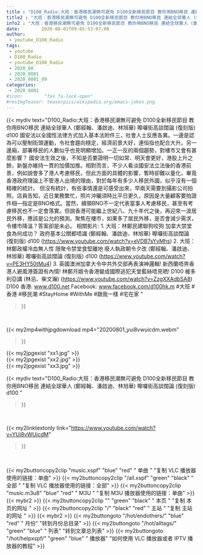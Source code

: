 ```yaml
---
title : "D100_Radio:大班：香港移民潮無可避免 D100全新移民節目 教你用BNO移民 連結全球華人 (鄭經翰、潘啟迪、林旭華) 嚤囉街高談闊論 (復刻版) d100 "
title2 : "大班：香港移民潮無可避免 D100全新移民節目 教你用BNO移民 連結全球華人 (鄭經翰、潘啟迪、林旭華) 嚤囉街高談闊論 (復刻版) d100 "
info2 : "大班：香港移民潮無可避免 D100全新移民節目 教你用BNO移民 連結全球華人 (鄭經翰、潘啟迪、林旭華) 嚤囉街高談闊論 (復刻版) d100  國安法以全國性法律方式加入基本法附件三，社會人士反應各異。一邊是認為可以壓制街頭運動，令社會趨向穩定，經濟前景大好，連恒指也配合大升。另一邊廂，部署移民的人數似乎也見明顯增加。一正一反的兩個趨勢，對樓市又會有甚麼影響？    國安法生效之後，不知是否要證明一切如常、明天會更好，港股上升之餘，新盤亦維持一貫的加價加推。相對而言，不少人看淡國安法立法後的香港前景，例如說會多了港人考慮移民，但此方面的具體的影響，暫時卻難以量化，畢竟香港政府理論上不管港人出境的理由，對於每年有多少人移民外國，似乎沒有一個精確的統計。    但沒有統計，有些事情還是可感受出來，早兩天需要到攝影公司拍照，店員告知，近日業務繁忙，照片沖曬須時比平日更久，原因是大量顧客要拍證件相—指定是BNO格式。當然，續領BNO不一定代表當事人考慮移民，甚至有考慮移民也不一定會落實。但說香港可能繼上世紀八、九十年代之後，再迎來一波居民外移，應該是公允的預測。聚焦在樓市，如果多了居民外移，是否會減少需求，令樓市降溫？答案卻是未必。  相關影片: 1. 大班：林鄭民建聯狗咬狗 加拿大禁堂食為何成功？ 政府基本公關都唔識  (鄭經翰、潘啟迪、林旭華) 嚤囉街高談闊論 (復刻版) d100 (https://www.youtube.com/watch?v=eVDB7sYvMhs) 2. 大班：林鄭政權冷血無人性 限聚令禁堂食堅離地 廢人執政朝令夕改 (鄭經翰、潘啟迪、林旭華) 嚤囉街高談闊論 (復刻版) d100 (https://www.youtube.com/watch?v=PE3HY50tMu4) 3. 英國澳洲加拿大令中共外交部再表演神邏輯! 新西蘭唔畀香港人避風港簽證有內情! 林鄭月娥令香港變成國際逃犯天堂藍絲唔見晒! D100 維多利亞講 (林忌、柴文瀚) (https://www.youtube.com/watch?v=ZzgXXAdbSA8)  D100 香港: www.d100.net  Facebook: www.facebook.com/d100hk.m  #大班 #香港 #移民潮 #StayHome #WithMe #跟我一樣 #宅在家 "
date:        2020-08-01T09:05:53-07:00
author:
 - youtube_D100_Radio
tags:
 - youtube
 - D100_Radio
 - youtube_D100_Radio
 - 2020_08
 - 2020_0801
 - 2020_0801_09
categories:
 - 2020_0801
#icon:        "fas fa-lock-open"
#resImgTeaser: teaserpics/wikipedia.org/emacs-jokes.png
---
```


{{< mydiv text="D100_Radio:大班：香港移民潮無可避免 D100全新移民節目 教你用BNO移民 連結全球華人 (鄭經翰、潘啟迪、林旭華) 嚤囉街高談闊論 (復刻版) d100  國安法以全國性法律方式加入基本法附件三，社會人士反應各異。一邊是認為可以壓制街頭運動，令社會趨向穩定，經濟前景大好，連恒指也配合大升。另一邊廂，部署移民的人數似乎也見明顯增加。一正一反的兩個趨勢，對樓市又會有甚麼影響？    國安法生效之後，不知是否要證明一切如常、明天會更好，港股上升之餘，新盤亦維持一貫的加價加推。相對而言，不少人看淡國安法立法後的香港前景，例如說會多了港人考慮移民，但此方面的具體的影響，暫時卻難以量化，畢竟香港政府理論上不管港人出境的理由，對於每年有多少人移民外國，似乎沒有一個精確的統計。    但沒有統計，有些事情還是可感受出來，早兩天需要到攝影公司拍照，店員告知，近日業務繁忙，照片沖曬須時比平日更久，原因是大量顧客要拍證件相—指定是BNO格式。當然，續領BNO不一定代表當事人考慮移民，甚至有考慮移民也不一定會落實。但說香港可能繼上世紀八、九十年代之後，再迎來一波居民外移，應該是公允的預測。聚焦在樓市，如果多了居民外移，是否會減少需求，令樓市降溫？答案卻是未必。  相關影片: 1. 大班：林鄭民建聯狗咬狗 加拿大禁堂食為何成功？ 政府基本公關都唔識  (鄭經翰、潘啟迪、林旭華) 嚤囉街高談闊論 (復刻版) d100 (https://www.youtube.com/watch?v=eVDB7sYvMhs) 2. 大班：林鄭政權冷血無人性 限聚令禁堂食堅離地 廢人執政朝令夕改 (鄭經翰、潘啟迪、林旭華) 嚤囉街高談闊論 (復刻版) d100 (https://www.youtube.com/watch?v=PE3HY50tMu4) 3. 英國澳洲加拿大令中共外交部再表演神邏輯! 新西蘭唔畀香港人避風港簽證有內情! 林鄭月娥令香港變成國際逃犯天堂藍絲唔見晒! D100 維多利亞講 (林忌、柴文瀚) (https://www.youtube.com/watch?v=ZzgXXAdbSA8)  D100 香港: www.d100.net  Facebook: www.facebook.com/d100hk.m  #大班 #香港 #移民潮 #StayHome #WithMe #跟我一樣 #宅在家 "
>}}
<br>


{{< my2mp4withjpgdownload mp4="20200801_yui8vwuicdm.webm"
>}}

{{< my2jpgexist "xx1.jpg" >}}<br>
{{< my2jpgexist "xx2.jpg" >}}<br>
{{< my2jpgexist "xx3.jpg" >}}<br>



{{< mydiv text="D100_Radio:大班：香港移民潮無可避免 D100全新移民節目 教你用BNO移民 連結全球華人 (鄭經翰、潘啟迪、林旭華) 嚤囉街高談闊論 (復刻版) d100 "
>}}
<br>

{{< my2linktextonly link="https://www.youtube.com/watch?v=YUi8vWUicdM"
>}}


<br>

{{< my2buttoncopy2clip "music.xspf"        "blue"   "red"    " 单曲 "  "复制 VLC 播放器使用的链接：单曲" >}} {{< my2buttoncopy2clip "/all.xspf"         "green"  "black"  " 全部 "  "复制 VLC 播放器使用的链接：全部" >}} {{< my2buttoncopy2clip "music.m3u8"        "blue"   "red"    " M3U  "    "复制 M3U 播放器使用的链接：单曲" >}} {{< mybr2 >}} {{< my2buttoncopy2clip ""                  "green"  "black"  " 本页 "    "复制 本页的网址 " >}} {{< my2buttoncopy2clip "/"                 "black"  "red"    " 主站 "    "复制 主站的网址 " >}} {{< mybr2 >}} {{< my2buttongoto      "/hot/endothers/"   "blue"   "red"    " 月份"   "转到月份总目录" >}} {{< my2buttongoto      "/hot/alltags/"     "green"  "blue"   " 列表"   "转到文章总列表" >}} {{< my2buttongoto      "/hot/helpxspf/"    "green"  "blue"   " 播放器" "如何使用 VLC 播放器或者 IPTV 播放器的教程" >}} 
